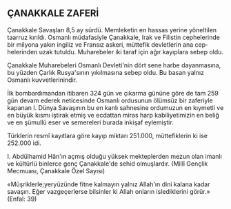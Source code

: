 ## ÇANAKKALE ZAFERİ

Çanakkale Savaşları 8,5 ay sürdü. Memle­ketin en hassas yerine yöneltilen taarruz kırıl­dı. Osmanlı müdafasiyle Çanakkale, Irak ve Filistin cephelerinde bir milyona yakın ingiliz ve Fransız askeri, müttefik devletlerin ana cep­helerinden uzak tutuldu. Muharebeler iki taraf için ağır kayıplara sebep oldu.

Çanakkale Muharebeleri Osmanlı Devleti'nin dört sene harbe dayanmasına, bu yüzden Çarlık Rusya'sının yıkılmasına sebep oldu. Bu basan yalnız Osmanlı kuvvetlerinindir.

İlk bombardımandan itibaren 324 gün ve çıkarma gününe göre de tam 259 gün devam ederek neticesinde Osmanlı ordusunun ölümsüz bir zaferiyle kapanan I. Dünya Savaşının bu en kanlı sahnesine ordumuzun en kıymetli ve en büyük kısmı iştirak etmiş ve ecdattan miras harp kabiliyetimizin en beliğ ve en şümullü eser ve semereleri burada inkişaf eylemiştir.

Türklerin resmî kayıtlara göre kayıp mik­tarı 251.000, müttefiklerin ki ise 252.000 idi.

I. Abdülhamid Hân'ın açmış olduğu yüksek mekteplerden mezun olan imanlı ve kültürlü binlerce genç Çanakkale'de sehid olmuşlardır. (Millî Gençlik Mecmuası, Çanakkale Özel Sayısı)

«Müşriklerle;yeryüzünde fitne kalmayın yalnız Allah'ın dini kalana kadar savaşın. Eğer vazgeçerlerse bilsinler ki Allah onların isledik­lerini görür.» (Enfal: 39)
